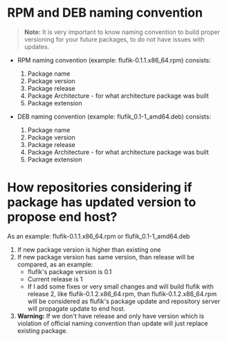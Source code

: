 # RPM and DEB naming convention

><b>Note:</b> It is very important to know naming convention to build proper versioning for your future packages, to do
> not have issues with updates.

- RPM naming convention (example: flufik-0.1.1.x86_64.rpm) consists:
  1. Package name
  2. Package version
  3. Package release
  4. Package Architecture - for what architecture package was built
  5. Package extension

- DEB naming convention (example: flufik_0.1-1_amd64.deb) consists:
  1. Package name
  2. Package version
  3. Package release
  4. Package Architecture - for what architecture package was built
  5. Package extension

# How repositories considering if package has updated version to propose end host?
As an example: flufik-0.1.1.x86_64.rpm or flufik_0.1-1_amd64.deb

1. If new package version is higher than existing one
2. If new package version has same version, than release will be compared, as an example:
   - flufik's package version is 0.1
   - Current release is 1
   - If I add some fixes or very small changes and will build flufik with release 2, like flufik-0.1.2.x86_64.rpm,
     than flufik-0.1.2.x86_64.rpm will be considered as flufik's package update and repository server will propagate update 
     to end host.
3. <b>Warning:</b> If we don't have release and only have version which is violation of official naming convention than update will just replace existing package.
